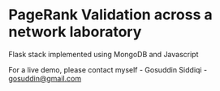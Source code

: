 # PageRank Validation across a network laboratory
Flask stack implemented using MongoDB and Javascript 

For a live demo, please contact myself - Gosuddin Siddiqi - gosuddin@gmail.com
